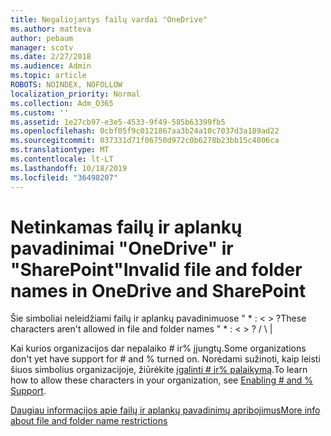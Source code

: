 ```yaml
---
title: Negaliojantys failų vardai "OneDrive"
ms.author: matteva
author: pebaum
manager: scotv
ms.date: 2/27/2018
ms.audience: Admin
ms.topic: article
ROBOTS: NOINDEX, NOFOLLOW
localization_priority: Normal
ms.collection: Adm_O365
ms.custom: ''
ms.assetid: 1e27cb97-e3e5-4533-9f49-585b63399fb5
ms.openlocfilehash: 0cbf05f9c0121867aa3b24a10c7037d3a189ad22
ms.sourcegitcommit: 037331d71f06750d972c0b6278b23bb15c4806ca
ms.translationtype: MT
ms.contentlocale: lt-LT
ms.lasthandoff: 10/18/2019
ms.locfileid: "36498207"
---
```

# <a name="invalid-file-and-folder-names-in-onedrive-and-sharepoint"></a><span data-ttu-id="48e3c-102">Netinkamas failų ir aplankų pavadinimai "OneDrive" ir "SharePoint"</span><span class="sxs-lookup"><span data-stu-id="48e3c-102">Invalid file and folder names in OneDrive and SharePoint</span></span>

<span data-ttu-id="48e3c-103">Šie simboliai neleidžiami failų ir aplankų pavadinimuose " \* : \< \> ?</span><span class="sxs-lookup"><span data-stu-id="48e3c-103">These characters aren't allowed in file and folder names " \* : \< \> ?</span></span> <span data-ttu-id="48e3c-104">/ \ |</span><span class="sxs-lookup"><span data-stu-id="48e3c-104"></span></span> 
  
<span data-ttu-id="48e3c-105">Kai kurios organizacijos dar nepalaiko # ir% įjungtų.</span><span class="sxs-lookup"><span data-stu-id="48e3c-105">Some organizations don't yet have support for # and % turned on.</span></span> <span data-ttu-id="48e3c-106">Norėdami sužinoti, kaip leisti šiuos simbolius organizacijoje, žiūrėkite [įgalinti # ir% palaikymą](https://go.microsoft.com/fwlink/?linkid=862611).</span><span class="sxs-lookup"><span data-stu-id="48e3c-106">To learn how to allow these characters in your organization, see [Enabling # and % Support](https://go.microsoft.com/fwlink/?linkid=862611).</span></span> 
  
[<span data-ttu-id="48e3c-107">Daugiau informacijos apie failų ir aplankų pavadinimų apribojimus</span><span class="sxs-lookup"><span data-stu-id="48e3c-107">More info about file and folder name restrictions</span></span>](https://go.microsoft.com/fwlink/?linkid=866430)
  

